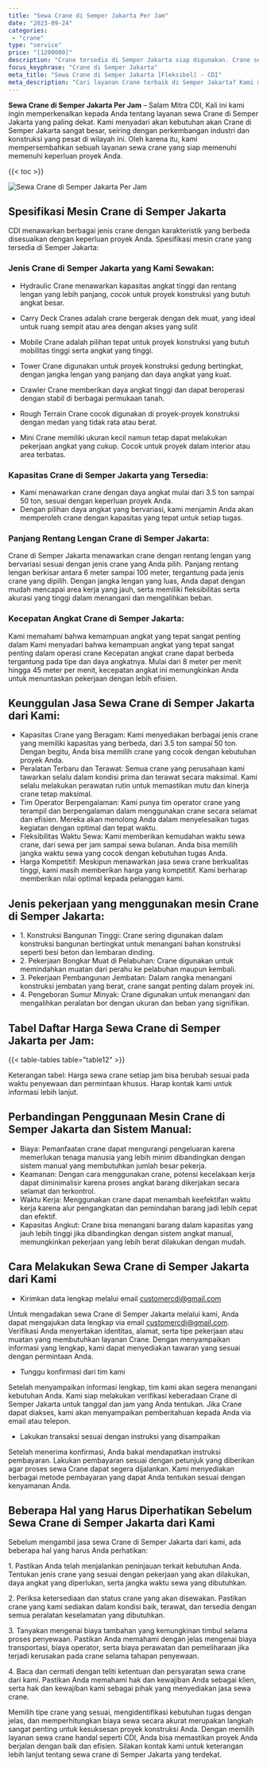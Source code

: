 ```yaml
---
title: "Sewa Crane di Semper Jakarta Per Jam"
date: "2023-09-24"
categories:
 - "crane"
type: "service"
price: "[1200000]"
description: "Crane tersedia di Semper Jakarta siap digunakan. Crane sering digunakan untuk proyek konstruksi sebagai peralatan andal yang efisien. Hubungi kami untuk info lengkap."
focus_keyphrase: "Crane di Semper Jakarta"
meta_title: "Sewa Crane di Semper Jakarta [Fleksibel] - CDI"
meta_description: "Cari layanan Crane terbaik di Semper Jakarta? Kami menyediakan Crane berkualitas untuk proyek pembangunan. Segera konsultasi gratis."
---
```


**Sewa Crane di Semper Jakarta Per Jam** – Salam Mitra CDI, Kali ini kami ingin memperkenalkan kepada Anda tentang layanan sewa Crane di Semper Jakarta yang paling dekat. Kami menyadari akan kebutuhan akan Crane di Semper Jakarta sangat besar, seiring dengan perkembangan industri dan konstruksi yang pesat di wilayah ini. Oleh karena itu, kami mempersembahkan sebuah layanan sewa crane yang siap memenuhi memenuhi keperluan proyek Anda.

{{< toc >}}

![Sewa Crane di Semper Jakarta Per Jam](/images/crane/crane-20.jpg)

## Spesifikasi Mesin Crane di Semper Jakarta

CDI menawarkan berbagai jenis crane dengan karakteristik yang berbeda disesuaikan dengan keperluan proyek Anda. Spesifikasi mesin crane yang tersedia di Semper Jakarta:

### Jenis Crane di Semper Jakarta yang Kami Sewakan:

*   Hydraulic Crane menawarkan kapasitas angkat tinggi dan rentang lengan yang lebih panjang, cocok untuk proyek konstruksi yang butuh angkat besar.
*   Carry Deck Cranes adalah crane bergerak dengan dek muat, yang ideal untuk ruang sempit atau area dengan akses yang sulit

*   Mobile Crane adalah pilihan tepat untuk proyek konstruksi yang butuh mobilitas tinggi serta angkat yang tinggi.
*   Tower Crane digunakan untuk proyek konstruksi gedung bertingkat, dengan jangka lengan yang panjang dan daya angkat yang kuat.
*   Crawler Crane memberikan daya angkat tinggi dan dapat beroperasi dengan stabil di berbagai permukaan tanah.
*   Rough Terrain Crane cocok digunakan di proyek-proyek konstruksi dengan medan yang tidak rata atau berat.
*   Mini Crane memiliki ukuran kecil namun tetap dapat melakukan pekerjaan angkat yang cukup. Cocok untuk proyek dalam interior atau area terbatas.

### Kapasitas Crane di Semper Jakarta yang Tersedia:

*   Kami menawarkan crane dengan daya angkat mulai dari 3.5 ton sampai 50 ton, sesuai dengan keperluan proyek Anda.
*   Dengan pilihan daya angkat yang bervariasi, kami menjamin Anda akan memperoleh crane dengan kapasitas yang tepat untuk setiap tugas.

### Panjang Rentang Lengan Crane di Semper Jakarta:

Crane di Semper Jakarta menawarkan crane dengan rentang lengan yang bervariasi sesuai dengan jenis crane yang Anda pilih. Panjang rentang lengan berkisar antara 6 meter sampai 100 meter, tergantung pada jenis crane yang dipilih. Dengan jangka lengan yang luas, Anda dapat dengan mudah mencapai area kerja yang jauh, serta memiliki fleksibilitas serta akurasi yang tinggi dalam menangani dan mengalihkan beban.

### Kecepatan Angkat Crane di Semper Jakarta:

Kami memahami bahwa kemampuan angkat yang tepat sangat penting dalam Kami menyadari bahwa kemampuan angkat yang tepat sangat penting dalam operasi crane Kecepatan angkat crane dapat berbeda tergantung pada tipe dan daya angkatnya. Mulai dari 8 meter per menit hingga 45 meter per menit, kecepatan angkat ini memungkinkan Anda untuk menuntaskan pekerjaan dengan lebih efisien.

## Keunggulan Jasa Sewa Crane di Semper Jakarta dari Kami:

*   Kapasitas Crane yang Beragam: Kami menyediakan berbagai jenis crane yang memiliki kapasitas yang berbeda, dari 3.5 ton sampai 50 ton. Dengan begitu, Anda bisa memilih crane yang cocok dengan kebutuhan proyek Anda.
*   Peralatan Terbaru dan Terawat: Semua crane yang perusahaan kami tawarkan selalu dalam kondisi prima dan terawat secara maksimal. Kami selalu melakukan perawatan rutin untuk memastikan mutu dan kinerja crane tetap maksimal.
*   Tim Operator Berpengalaman: Kami punya tim operator crane yang terampil dan berpengalaman dalam menggunakan crane secara selamat dan efisien. Mereka akan menolong Anda dalam menyelesaikan tugas kegiatan dengan optimal dan tepat waktu.
*   Fleksibilitas Waktu Sewa: Kami memberikan kemudahan waktu sewa crane, dari sewa per jam sampai sewa bulanan. Anda bisa memilih jangka waktu sewa yang cocok dengan kebutuhan tugas Anda.
*   Harga Kompetitif: Meskipun menawarkan jasa sewa crane berkualitas tinggi, kami masih memberikan harga yang kompetitif. Kami berharap memberikan nilai optimal kepada pelanggan kami.

## Jenis pekerjaan yang menggunakan mesin Crane di Semper Jakarta:

*   1\. Konstruksi Bangunan Tinggi: Crane sering digunakan dalam konstruksi bangunan bertingkat untuk menangani bahan konstruksi seperti besi beton dan lembaran dinding.
*   2\. Pekerjaan Bongkar Muat di Pelabuhan: Crane digunakan untuk memindahkan muatan dari perahu ke pelabuhan maupun kembali.
*   3\. Pekerjaan Pembangunan Jembatan: Dalam rangka menangani konstruksi jembatan yang berat, crane sangat penting dalam proyek ini.
*   4\. Pengeboran Sumur Minyak: Crane digunakan untuk menangani dan mengalihkan peralatan bor dengan ukuran dan beban yang signifikan.

## Tabel Daftar Harga Sewa Crane di Semper Jakarta per Jam:

{{< table-tables table="table12" >}}

Keterangan tabel: Harga sewa crane setiap jam bisa berubah sesuai pada waktu penyewaan dan permintaan khusus. Harap kontak kami untuk informasi lebih lanjut.

## Perbandingan Penggunaan Mesin Crane di Semper Jakarta dan Sistem Manual:

*   Biaya: Pemanfaatan crane dapat mengurangi pengeluaran karena memerlukan tenaga manusia yang lebih minim dibandingkan dengan sistem manual yang membutuhkan jumlah besar pekerja.
*   Keamanan: Dengan cara menggunakan crane, potensi kecelakaan kerja dapat diminimalisir karena proses angkat barang dikerjakan secara selamat dan terkontrol.
*   Waktu Kerja: Menggunakan crane dapat menambah keefektifan waktu kerja karena alur pengangkatan dan pemindahan barang jadi lebih cepat dan efektif.
*   Kapasitas Angkut: Crane bisa menangani barang dalam kapasitas yang jauh lebih tinggi jika dibandingkan dengan sistem angkat manual, memungkinkan pekerjaan yang lebih berat dilakukan dengan mudah.

## Cara Melakukan Sewa Crane di Semper Jakarta dari Kami

*   Kirimkan data lengkap melalui email customercdi@gmail.com

Untuk mengadakan sewa Crane di Semper Jakarta melalui kami, Anda dapat mengajukan data lengkap via email customercdi@gmail.com. Verifikasi Anda menyertakan identitas, alamat, serta tipe pekerjaan atau muatan yang membutuhkan layanan Crane. Dengan menyampaikan informasi yang lengkap, kami dapat menyediakan tawaran yang sesuai dengan permintaan Anda.
*   Tunggu konfirmasi dari tim kami

Setelah menyampaikan informasi lengkap, tim kami akan segera menangani kebutuhan Anda. Kami siap melakukan verifikasi keberadaan Crane di Semper Jakarta untuk tanggal dan jam yang Anda tentukan. Jika Crane dapat diakses, kami akan menyampaikan pemberitahuan kepada Anda via email atau telepon.
*   Lakukan transaksi sesuai dengan instruksi yang disampaikan

Setelah menerima konfirmasi, Anda bakal mendapatkan instruksi pembayaran. Lakukan pembayaran sesuai dengan petunjuk yang diberikan agar proses sewa Crane dapat segera dijalankan. Kami menyediakan berbagai metode pembayaran yang dapat Anda tentukan sesuai dengan kenyamanan Anda.

## Beberapa Hal yang Harus Diperhatikan Sebelum Sewa Crane di Semper Jakarta dari Kami

Sebelum mengambil jasa sewa Crane di Semper Jakarta dari kami, ada beberapa hal yang harus Anda perhatikan:

1\.  Pastikan Anda telah menjalankan peninjauan terkait kebutuhan Anda. Tentukan jenis crane yang sesuai dengan pekerjaan yang akan dilakukan, daya angkat yang diperlukan, serta jangka waktu sewa yang dibutuhkan.

2\.  Periksa ketersediaan dan status crane yang akan disewakan. Pastikan crane yang kami sediakan dalam kondisi baik, terawat, dan tersedia dengan semua peralatan keselamatan yang dibutuhkan.

3\.  Tanyakan mengenai biaya tambahan yang kemungkinan timbul selama proses penyewaan. Pastikan Anda memahami dengan jelas mengenai biaya transportasi, biaya operator, serta biaya perawatan dan pemeliharaan jika terjadi kerusakan pada crane selama tahapan penyewaan.

4\.  Baca dan cermati dengan teliti ketentuan dan persyaratan sewa crane dari kami. Pastikan Anda memahami hak dan kewajiban Anda sebagai klien, serta hak dan kewajiban kami sebagai pihak yang menyediakan jasa sewa crane.

Memilih tipe crane yang sesuai, mengidentifikasi kebutuhan tugas dengan jelas, dan memperhitungkan biaya sewa secara akurat merupakan langkah sangat penting untuk kesuksesan proyek konstruksi Anda. Dengan memilih layanan sewa crane handal seperti CDI, Anda bisa memastikan proyek Anda berjalan dengan baik dan efisien. Silakan kontak kami untuk keterangan lebih lanjut tentang sewa crane di Semper Jakarta yang terdekat.